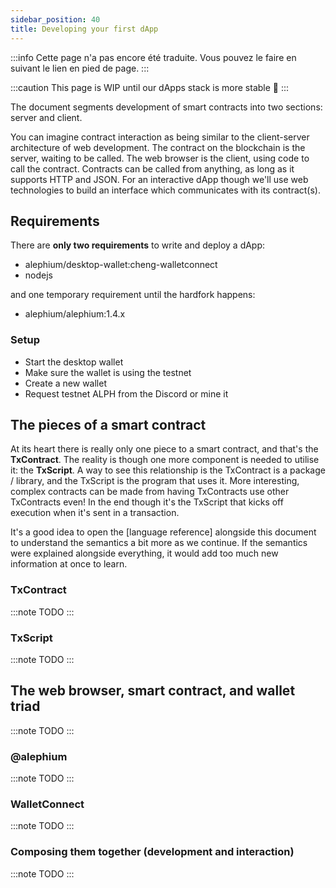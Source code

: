```yaml
---
sidebar_position: 40
title: Developing your first dApp
---
```


:::info
Cette page n'a pas encore été traduite. Vous pouvez le faire en suivant le lien en pied de page.
:::

:::caution
This page is WIP until our dApps stack is more stable 🚧
:::

The document segments development of smart contracts into two sections: server
and client.

You can imagine contract interaction as being similar to the client-server
architecture of web development. The contract on the blockchain is the server,
waiting to be called. The web browser is the client, using code to call the
contract. Contracts can be called from anything, as long as it supports HTTP and
JSON. For an interactive dApp though we'll use web technologies to build an
interface which communicates with its contract(s).

## Requirements

There are **only two requirements** to write and deploy a dApp:

- alephium/desktop-wallet:cheng-walletconnect
- nodejs

and one temporary requirement until the hardfork happens:

- alephium/alephium:1.4.x

### Setup

- Start the desktop wallet
- Make sure the wallet is using the testnet
- Create a new wallet
- Request testnet ALPH from the Discord or mine it

## The pieces of a smart contract

At its heart there is really only one piece to a smart contract, and that's the
**TxContract**. The reality is though one more component is needed to utilise it:
the **TxScript**. A way to see this relationship is the TxContract is a package / library,
and the TxScript is the program that uses it. More interesting, complex contracts
can be made from having TxContracts use other TxContracts even! In the end though
it's the TxScript that kicks off execution when it's sent in a transaction.

It's a good idea to open the [language reference] alongside this document to
understand the semantics a bit more as we continue. If the semantics were
explained alongside everything, it would add too much new information at once to
learn.

### TxContract

:::note
TODO
:::

### TxScript

:::note
TODO
:::

## The web browser, smart contract, and wallet triad

:::note
TODO
:::

### @alephium

:::note
TODO
:::

### WalletConnect

:::note
TODO
:::

### Composing them together (development and interaction)

:::note
TODO
:::

